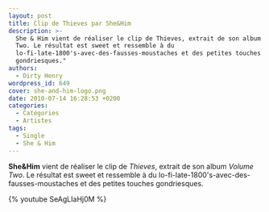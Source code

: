 ```yaml
---
layout: post
title: Clip de Thieves par She&Him
description: >-
  She & Him vient de réaliser le clip de Thieves, extrait de son album Volume
  Two. Le résultat est sweet et ressemble à du
  lo-fi-late-1800's-avec-des-fausses-moustaches et des petites touches
  gondriesques."
authors:
  - Dirty Henry
wordpress_id: 649
cover: she-and-him-logo.png
date: 2010-07-14 16:28:53 +0200
categories:
  - Catégories
  - Artistes
tags:
  - Single
  - She & Him
---
```


**She&Him** vient de réaliser le clip de _Thieves_, extrait de son album _Volume
Two_. Le résultat est sweet et ressemble à du
lo-fi-late-1800's-avec-des-fausses-moustaches et des petites touches
gondriesques.

{% youtube SeAgLIaHj0M %}
